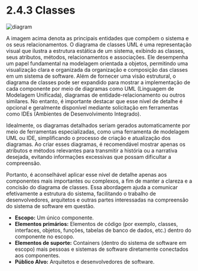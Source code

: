 # 2.4.3 Classes

![diagram](https://www.plantuml.com/plantuml/svg/0/hLTHJzim47v7uZzOVTg6gBJN236gqasJs8J6s0lYuMfVmIEnYttfYXZ_VNRQ94xgjA6Z3yI-krpklZj_PyuiWQ4yInbFmLgqXmVC_OeD6v5SI042sStDRrX0CZN3V8v3u7OeT2QLrCFAvlQMFQzUzhzZAH9seTLT84Avr0cRkByJbMU1Gg3bHd9msYioil4Il_y6Ivb1mgIYbVpby22CSeo6vCozBdGPGMLHPt1yVCe67mODwuJnUcVVokSTKY2mxzvtEUu6DR3Q3Ij9ojCOTDjW5K0EqdCW38Jtse0DWEugm5h-KnEa6-8wz8HDdmXlRgDL-u6FkRG-kWs0GumAY3yEGlE4cMeJxzO-3clhX46vVgi0NGlK-sO3x1-bSrfjMqsL6xkrdRn-ToCfdM6pLLvHioA4ya14gwMRv79jSp1obwVIAc7vQcN_Fw2WEYwc9fGJ9T0WtuPcQR8RK8xpoD4pEKIaKv36H0cmA7X4SVqv8dJ4YjvD5rbseLxbtG_uFTmurDUR5kH1RRf1hursmnxbDeiPMZBOvgj74Y5RjzMa7r35YbZ5Cp9kjT0ZQwK20KtIMtsQW79RPn0Is5MXg-TXpt85c9LKiL6mJOReuMLbw0QZV_QTY6q__SViQyFoizKlkuVggsFREgxtmh_kzBYpxYvVMxHQ_DataEGlpAAHaFv2OwLMrr_F4vOsEx-3rCSwcwT8KNQPpoBIkVkG5dhZC62ACwrYP8GPo3GYjwZkOtJ7jP1tsgLIu1w_eopMsk8ceNMAe9enplmdBujdyqPvv6TbJku-8qbwYa_OMASfSdB0dNnYk2HKmh8l1XIXA4sVJfikBbtL_cWZ_Fljw8wAAgDHa65KB-s8Svqh-gxLP3cN1Wi_6uaq32yqV-Ys6piVgCZrWDtjTA9WcaRKBOQf6BlTucMtblrT6IOCrylTHxdjf9DUjapoXe-Ubujzid85BNUnwrNVrE8K5StFFtha6B-lkAFfEXyuCj-6vqZk0DgMyr1pydSuBBzpU73cQkZ-w_i7)

A imagem acima denota as principais entidades que compõem o sistema e os seus relacionamentos. O diagrama de classes UML é uma representação visual que ilustra a estrutura estática de um sistema, exibindo as classes, seus atributos, métodos, relacionamentos e associações. Ele desempenha um papel fundamental na modelagem orientada a objetos, permitindo uma visualização clara e organizada da organização e composição das classes em um sistema de software. Além de fornecer uma visão estrutural, o diagrama de classes pode ser expandido para mostrar a implementação de cada componente por meio de diagramas como UML (Linguagem de Modelagem Unificada), diagramas de entidade-relacionamento ou outros similares. No entanto, é importante destacar que esse nível de detalhe é opcional e geralmente disponível mediante solicitação em ferramentas como IDEs (Ambientes de Desenvolvimento Integrado).

Idealmente, os diagramas detalhados seriam gerados automaticamente por meio de ferramentas especializadas, como uma ferramenta de modelagem UML ou IDE, simplificando o processo de criação e atualização dos diagramas. Ao criar esses diagramas, é recomendável mostrar apenas os atributos e métodos relevantes para transmitir a história ou a narrativa desejada, evitando informações excessivas que possam dificultar a compreensão.

Portanto, é aconselhável aplicar esse nível de detalhe apenas aos componentes mais importantes ou complexos, a fim de manter a clareza e a concisão do diagrama de classes. Essa abordagem ajuda a comunicar efetivamente a estrutura do sistema, facilitando o trabalho de desenvolvedores, arquitetos e outras partes interessadas na compreensão do sistema de software em questão.

* **Escopo:** Um único componente.
* **Elementos primários:** Elementos de código (por exemplo, classes, interfaces, objetos, funções, tabelas de banco de dados, etc.) dentro do componente no escopo.
*  **Elementos de suporte:** Containers (dentro do sistema de software em escopo) mais pessoas e sistemas de software diretamente conectados aos componentes.
*  **Público Alvo:** Arquitetos e desenvolvedores de software.